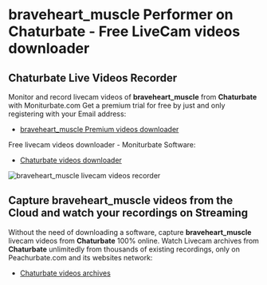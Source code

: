 # braveheart_muscle Performer on Chaturbate - Free LiveCam videos downloader

## Chaturbate Live Videos Recorder

Monitor and record livecam videos of **braveheart_muscle** from **Chaturbate** with Moniturbate.com
Get a premium trial for free by just and only registering with your Email address:
* [braveheart_muscle Premium videos downloader](https://moniturbate.com/request-demo-licence-key.html)

Free livecam videos downloader - Moniturbate Software:
* [Chaturbate videos downloader](https://moniturbate.com/moniturbate-download-software.html)

![braveheart_muscle livecam videos recorder](https://peachurnet.com/templates/moniturbate-software.png)


## Capture braveheart_muscle videos from the Cloud and watch your recordings on Streaming

Without the need of downloading a software, capture **braveheart_muscle** livecam videos from **Chaturbate** 100% online.
Watch Livecam archives from **Chaturbate** unlimitedly from thousands of existing recordings, only on Peachurbate.com and its websites network:
* [Chaturbate videos archives](https://peachurnet.com/)